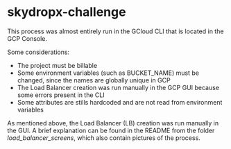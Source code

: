 # skydropx-challenge

This process was almost entirely run in the GCloud CLI that is located in the GCP Console.

Some considerations:
* The project must be billable
* Some environment variables (such as BUCKET_NAME) must be changed, since the names are globally unique in GCP
* The Load Balancer creation was run manually in the GCP GUI because some errors present in the CLI
* Some attributes are stills hardcoded and are not read from environment variables

As mentioned above, the Load Balancer (LB) creation was run manually in the GUI. A brief explanation can be found in the README from the folder *load_balancer_screens*, which also contain pictures of the process.
